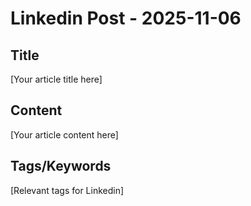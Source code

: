 # Linkedin Post - 2025-11-06

## Title
[Your article title here]

## Content
[Your article content here]

## Tags/Keywords
[Relevant tags for Linkedin]
